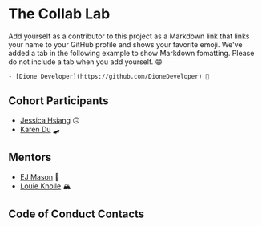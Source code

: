 # The Collab Lab

Add yourself as a contributor to this project as a Markdown link that links your name to your GitHub profile and shows your favorite emoji. We've added a tab in the following example to show Markdown fomatting. Please do not include a tab when you add yourself. 😄

    - [Dione Developer](https://github.com/DioneDeveloper) 💅

## Cohort Participants

- [Jessica Hsiang](https://github.com/hsiangj) 🙃
- [Karen Du](https://github.com/piecanoe) 🛹

## Mentors

- [EJ Mason](https://github.com/mxmason) 🐧
- [Louie Knolle](https://github.com/louieknolle) 🏔️
## Code of Conduct Contacts
